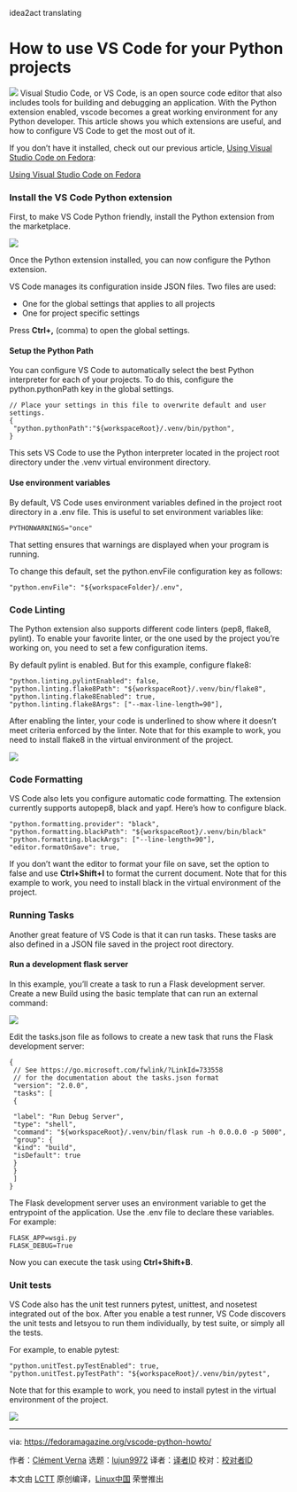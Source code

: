 idea2act translating

How to use VS Code for your Python projects
======

![](https://fedoramagazine.org/wp-content/uploads/2018/07/pythonvscode-816x345.jpg)
Visual Studio Code, or VS Code, is an open source code editor that also includes tools for building and debugging an application. With the Python extension enabled, vscode becomes a great working environment for any Python developer. This article shows you which extensions are useful, and how to configure VS Code to get the most out of it.

If you don’t have it installed, check out our previous article, [Using Visual Studio Code on Fedora][1]:

[Using Visual Studio Code on Fedora ](https://fedoramagazine.org/using-visual-studio-code-fedora/)

### Install the VS Code Python extension

First, to make VS Code Python friendly, install the Python extension from the marketplace.

![][2]

Once the Python extension installed, you can now configure the Python extension.

VS Code manages its configuration inside JSON files. Two files are used:

  * One for the global settings that applies to all projects
  * One for project specific settings



Press **Ctrl+,** (comma) to open the global settings.

#### Setup the Python Path

You can configure VS Code to automatically select the best Python interpreter for each of your projects. To do this, configure the python.pythonPath key in the global settings.
```
// Place your settings in this file to overwrite default and user settings.
{
 "python.pythonPath":"${workspaceRoot}/.venv/bin/python",
}

```

This sets VS Code to use the Python interpreter located in the project root directory under the .venv virtual environment directory.

#### Use environment variables

By default, VS Code uses environment variables defined in the project root directory in a .env file. This is useful to set environment variables like:
```
PYTHONWARNINGS="once"

```

That setting ensures that warnings are displayed when your program is running.

To change this default, set the python.envFile configuration key as follows:
```
"python.envFile": "${workspaceFolder}/.env",

```

### Code Linting

The Python extension also supports different code linters (pep8, flake8, pylint). To enable your favorite linter, or the one used by the project you’re working on, you need to set a few configuration items.

By default pylint is enabled. But for this example, configure flake8:
```
"python.linting.pylintEnabled": false,
"python.linting.flake8Path": "${workspaceRoot}/.venv/bin/flake8",
"python.linting.flake8Enabled": true,
"python.linting.flake8Args": ["--max-line-length=90"],

```

After enabling the linter, your code is underlined to show where it doesn’t meet criteria enforced by the linter. Note that for this example to work, you need to install flake8 in the virtual environment of the project.

![][3]

### Code Formatting

VS Code also lets you configure automatic code formatting. The extension currently supports autopep8, black and yapf. Here’s how to configure black.
```
"python.formatting.provider": "black",
"python.formatting.blackPath": "${workspaceRoot}/.venv/bin/black"
"python.formatting.blackArgs": ["--line-length=90"],
"editor.formatOnSave": true,

```

If you don’t want the editor to format your file on save, set the option to false and use **Ctrl+Shift+I** to format the current document. Note that for this example to work, you need to install black in the virtual environment of the project.

### Running Tasks

Another great feature of VS Code is that it can run tasks. These tasks are also defined in a JSON file saved in the project root directory.

#### Run a development flask server

In this example, you’ll create a task to run a Flask development server. Create a new Build using the basic template that can run an external command:

![][4]

Edit the tasks.json file as follows to create a new task that runs the Flask development server:
```
{
 // See https://go.microsoft.com/fwlink/?LinkId=733558
 // for the documentation about the tasks.json format
 "version": "2.0.0",
 "tasks": [
 {

 "label": "Run Debug Server",
 "type": "shell",
 "command": "${workspaceRoot}/.venv/bin/flask run -h 0.0.0.0 -p 5000",
 "group": {
 "kind": "build",
 "isDefault": true
 }
 }
 ]
}

```

The Flask development server uses an environment variable to get the entrypoint of the application. Use the .env file to declare these variables. For example:
```
FLASK_APP=wsgi.py
FLASK_DEBUG=True

```

Now you can execute the task using **Ctrl+Shift+B**.

### Unit tests

VS Code also has the unit test runners pytest, unittest, and nosetest integrated out of the box. After you enable a test runner, VS Code discovers the unit tests and letsyou to run them individually, by test suite, or simply all the tests.

For example, to enable pytest:
```
"python.unitTest.pyTestEnabled": true,
"python.unitTest.pyTestPath": "${workspaceRoot}/.venv/bin/pytest",

```

Note that for this example to work, you need to install pytest in the virtual environment of the project.

![][5]


--------------------------------------------------------------------------------

via: https://fedoramagazine.org/vscode-python-howto/

作者：[Clément Verna][a]
选题：[lujun9972](https://github.com/lujun9972)
译者：[译者ID](https://github.com/译者ID)
校对：[校对者ID](https://github.com/校对者ID)

本文由 [LCTT](https://github.com/LCTT/TranslateProject) 原创编译，[Linux中国](https://linux.cn/) 荣誉推出

[a]:https://fedoramagazine.org
[1]:https://fedoramagazine.org/using-visual-studio-code-fedora/
[2]:https://fedoramagazine.org/wp-content/uploads/2018/07/Peek-2018-07-27-09-44.gif
[3]:https://fedoramagazine.org/wp-content/uploads/2018/07/Peek-2018-07-27-12-05.gif
[4]:https://fedoramagazine.org/wp-content/uploads/2018/07/Peek-2018-07-27-13-26.gif
[5]:https://fedoramagazine.org/wp-content/uploads/2018/07/Peek-2018-07-27-15-33.gif
